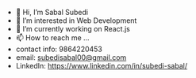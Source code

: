 - 👋 Hi, I’m Sabal Subedi
- 👀 I’m interested in Web Development
- 🌱 I’m currently working on React.js
- 📫 How to reach me ...
- contact info: 9864220453
- email: subedisabal00@gmail.com
- LinkedIn: https://www.linkedin.com/in/subedi-sabal/


<!---
Gopi-Subedi/Gopi-Subedi is a ✨ special ✨ repository because its `README.md` (this file) appears on your GitHub profile.
You can click the Preview link to take a look at your changes.
--->
